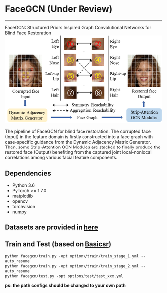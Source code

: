 # FaceGCN (Under Review)
---
FaceGCN: Structured Priors Inspired Graph 
Convolutional Networks for Blind Face Restoration
![](./imgs/overview.png)

The pipeline of FaceGCN for blind face restoration. The corrupted face (Input) in the feature domain is firstly constructed into a face graph with case-specific guidance from the Dynamic Adjacency Matrix Generator. Then, some Strip-Attention GCN Modules are stacked to finally produce the restored face (Output) benefiting from the captured joint local-nonlocal correlations among various facial feature components.


## Dependencies
+ Python 3.6
+ PyTorch >= 1.7.0
+ matplotlib
+ opencv
+ torchvision
+ numpy


## Datasets are provided in [here](https://github.com/wzhouxiff/RestoreFormer?tab=readme-ov-file#preparations-of-dataset-and-models)


## Train and Test (based on [Basicsr](https://github.com/XPixelGroup/BasicSR))

    python facegcn/train.py -opt options/train/train_stage_1.yml --auto_resume
    python facegcn/train.py -opt options/train/train_stage_2.yml --auto_resume
    python facegcn/test.py -opt options/test/test_xxx.yml

**ps: the path configs should be changed to your own path**


